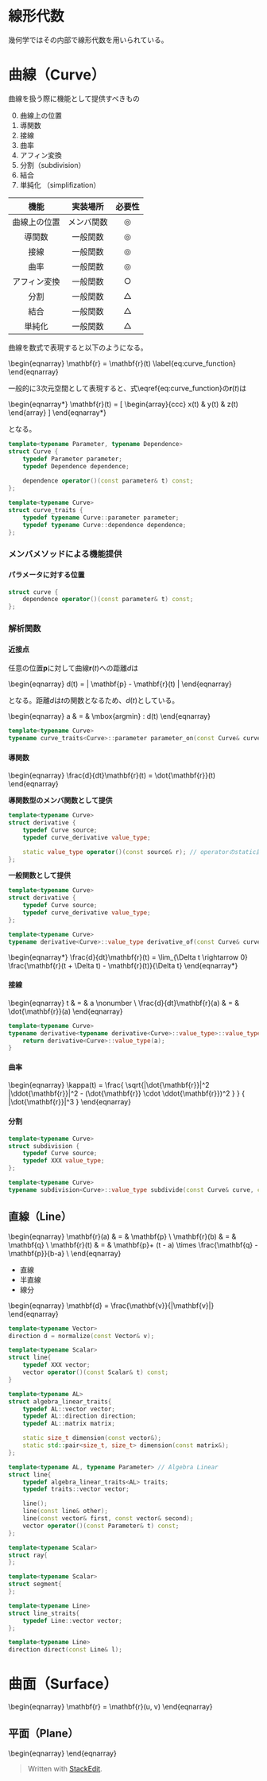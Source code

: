 # 線形代数

幾何学ではその内部で線形代数を用いられている。

# 曲線（Curve）

曲線を扱う際に機能として提供すべきもの

0. 曲線上の位置
0. 導関数
0. 接線
0. 曲率 
0. アフィン変換
0. 分割（subdivision）
0. 結合
0. 単純化 （simplifization）

| 機能 | 実装場所 | 必要性 |
| :-: | :-: | :-: |
| 曲線上の位置 | メンバ関数 | ◎ |
| 導関数 | 一般関数  | ◎ |
| 接線 | 一般関数 | ◎ |
| 曲率 | 一般関数 | ◎ |
| アフィン変換 | 一般関数 | ○ |
| 分割 | 一般関数 | △ |
| 結合 | 一般関数 | △ |
| 単純化 | 一般関数 | △ |

曲線を数式で表現すると以下のようになる。

\begin{eqnarray}
\mathbf{r} = \mathbf{r}(t)
\label{eq:curve_function}
\end{eqnarray}

一般的に3次元空間として表現すると、式\eqref{eq:curve_function}の$\mathbf{r}(t)$は

\begin{eqnarray*}
\mathbf{r}(t) = [ \begin{array}{ccc} x(t) & y(t) & z(t) \end{array} ]
\end{eqnarray*}

となる。

```cpp
template<typename Parameter, typename Dependence>
struct Curve {
	typedef Parameter parameter;
	typedef Dependence dependence;
	
	dependence operator()(const parameter& t) const;
};

template<typename Curve>
struct curve_traits {
	typedef typename Curve::parameter parameter;
	typedef typename Curve::dependence dependence;
};
```



### メンバメソッドによる機能提供

#### パラメータに対する位置

```cpp
struct curve {
	dependence operator()(const parameter& t) const;
};
```

### 解析関数

#### 近接点

任意の位置$\mathbf{p}$に対して曲線$\mathbf{r}(t)$への距離$d$は

\begin{eqnarray}
d(t) = | \mathbf{p} - \mathbf{r}(t) |
\end{eqnarray}

となる。距離$d$は$t$の関数となるため、$d(t)$としている。

\begin{eqnarray}
a & = & \mbox{argmin} \: d(t)
\end{eqnarray}

```cpp
template<typename Curve>
typename curve_traits<Curve>::parameter parameter_on(const Curve& curve, const typename curve_traits<Curve>::dependence& p);
```

#### 導関数

\begin{eqnarray}
\frac{d}{dt}\mathbf{r}(t) = \dot{\mathbf{r}}(t)
\end{eqnarray}

**導関数型のメンバ関数として提供**
```cpp
template<typename Curve>
struct derivative {
	typedef Curve source;
	typedef curve_derivative value_type;

	static value_type operator()(const source& r); // operatorのstatic属性設定はできないので、コンパイルエラー
};
```

**一般関数として提供**
```cpp
template<typename Curve>
struct derivative {
	typedef Curve source;
	typedef curve_derivative value_type;
};

template<typename Curve>
typename derivative<Curve>::value_type derivative_of(const Curve& curve);
```

\begin{eqnarray*}
\frac{d}{dt}\mathbf{r}(t) = \lim_{\Delta t \rightarrow 0} \frac{\mathbf{r}(t + \Delta t) - \mathbf{r}(t)}{\Delta t}
\end{eqnarray*}

#### 接線

\begin{eqnarray}
t & = & a \nonumber \\
\frac{d}{dt}\mathbf{r}(a) & = & \dot{\mathbf{r}}(a)
\end{eqnarray}

```cpp
template<typename Curve>
typename derivative<typename derivative<Curve>::value_type>::value_type tangent(const Curve& curve, const curve_traits<Curve>::parameter& a) {
	return derivative<Curve>::value_type(a);
}
```

#### 曲率

\begin{eqnarray}
\kappa(t) = \frac{ \sqrt{|\dot{\mathbf{r}}|^2 |\ddot{\mathbf{r}}|^2 - (\dot{\mathbf{r}} \cdot \ddot{\mathbf{r}})^2 } } { |\dot{\mathbf{r}}|^3 }
\end{eqnarray}

#### 分割

```cpp
template<typename Curve>
struct subdivision {
	typedef Curve source;
	typedef XXX value_type;
};

template<typename Curve>
typename subdivision<Curve>::value_type subdivide(const Curve& curve, const typename curve_traits<Curve>::parameter& t);
```

## 直線（Line）

\begin{eqnarray}
\mathbf{r}(a) & = & \mathbf{p}  \\
\mathbf{r}(b) & = & \mathbf{q} \\ 
\mathbf{r}(t) & = & \mathbf{p}+ (t - a) \times \frac{\mathbf{q} - \mathbf{p}}{b-a} \\
\end{eqnarray}

- 直線
- 半直線
- 線分

\begin{eqnarray}
\mathbf{d} = \frac{\mathbf{v}}{|\mathbf{v}|} 
\end{eqnarray}

```cpp
template<typename Vector>
direction d = normalize(const Vector& v);
```

```cpp
template<typename Scalar>
struct line{
	typedef XXX vector;
	vector operator()(const Scalar& t) const;
}

template<typename AL>
struct algebra_linear_traits{
	typedef AL::vector vector;
	typedef AL::direction direction;
	typedef AL::matrix matrix;

	static size_t dimension(const vector&);
	static std::pair<size_t, size_t> dimension(const matrix&);
};

template<typename AL, typename Parameter> // Algebra Linear
struct line{
	typedef algebra_linear_traits<AL> traits;
	typedef traits::vector vector;

	line();
	line(const line& other);
	line(const vector& first, const vector& second);
	vector operator()(const Parameter& t) const;
};

template<typename Scalar>
struct ray{
};

template<typename Scalar>
struct segment{
};

template<typename Line>
struct line_straits{
	typedef Line::vector vector;
};
```

```cpp
template<typename Line>
direction direct(const Line& l);
```

# 曲面（Surface）

\begin{eqnarray}
\mathbf{r} = \mathbf{r}(u, v)
\end{eqnarray}

## 平面（Plane）

\begin{eqnarray}
\end{eqnarray}

> Written with [StackEdit](https://stackedit.io/).